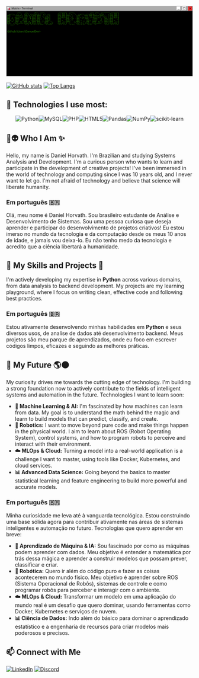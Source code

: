 [![MasterHead](https://github.com/DanuelDev/DanuelDev/blob/main/bannergithub.png?raw=true)](https://github.com/DanuelDev)

[![GitHub stats](https://github-readme-stats.vercel.app/api?username=danueldev&show_icons=true&theme=chartreuse-dark)](https://github.com/danueldev/github-readme-stats) [![Top Langs](https://github-readme-stats.vercel.app/api/top-langs/?username=danueldev&layout=donut&theme=chartreuse-dark)](https://github.com/danueldev/github-readme-stats)

## 🔧 Technologies I use most:
<div align="center">
  
![Python](https://img.shields.io/badge/python-3670A0?style=for-the-badge&logo=python&logoColor=ffdd54)![MySQL](https://img.shields.io/badge/mysql-4479A1.svg?style=for-the-badge&logo=mysql&logoColor=white)![PHP](https://img.shields.io/badge/php-%23777BB4.svg?style=for-the-badge&logo=php&logoColor=white)![HTML5](https://img.shields.io/badge/html5-%23E34F26.svg?style=for-the-badge&logo=html5&logoColor=white)![Pandas](https://img.shields.io/badge/pandas-%23150458.svg?style=for-the-badge&logo=pandas&logoColor=white)![NumPy](https://img.shields.io/badge/numpy-%23013243.svg?style=for-the-badge&logo=numpy&logoColor=white)![scikit-learn](https://img.shields.io/badge/scikit--learn-%23F7931E.svg?style=for-the-badge&logo=scikit-learn&logoColor=white)

</div>

## 🖖👽 Who I Am ✨

Hello, my name is Daniel Horvath. I'm Brazilian and studying Systems Analysis and Development. I'm a curious person who wants to learn and participate in the development of creative projects! I've been immersed in the world of technology and computing since I was 10 years old, and I never want to let go. I'm not afraid of technology and believe that science will liberate humanity.

### Em português 🇧🇷

Olá, meu nome é Daniel Horvath. Sou brasileiro estudante de Análise e Desenvolvimento de Sistemas. Sou uma pessoa curiosa que deseja aprender e participar do desenvolvimento de projetos criativos! Eu estou imerso no mundo da tecnologia e da computação desde os meus 10 anos de idade, e jamais vou deixa-lo. Eu não tenho medo da tecnologia e acredito que a ciência libertará a humanidade.

## 🎯 My Skills and Projects 🏹

I'm actively developing my expertise in **Python** across various domains, from data analysis to backend development. My projects are my learning playground, where I focus on writing clean, effective code and following best practices.

### Em português 🇧🇷

Estou ativamente desenvolvendo minhas habilidades em **Python** e seus diversos usos, de analise de dados até desenvolvimento backend. Meus projetos são meu parque de aprendizados, onde eu foco em escrever códigos limpos, eficazes e seguindo as melhores práticas.

## 🚀 My Future 🌎🌑

My curiosity drives me towards the cutting edge of technology. I'm building a strong foundation now to actively contribute to the fields of intelligent systems and automation in the future. Technologies I want to learn soon:

*   **🤖 Machine Learning & AI:** I'm fascinated by how machines can learn from data. My goal is to understand the math behind the magic and learn to build models that can predict, classify, and create.
*   **🦾 Robotics:** I want to move beyond pure code and make things happen in the physical world. I aim to learn about ROS (Robot Operating System), control systems, and how to program robots to perceive and interact with their environment.
*   **☁️ MLOps & Cloud:** Turning a model into a real-world application is a challenge I want to master, using tools like Docker, Kubernetes, and cloud services.
*   **📊 Advanced Data Science:** Going beyond the basics to master statistical learning and feature engineering to build more powerful and accurate models.

### Em português 🇧🇷

Minha curiosidade me leva até à vanguarda tecnológica. Estou construindo uma base sólida agora para contribuir ativamente nas áreas de sistemas inteligentes e automação no futuro. Tecnologias que quero aprender em breve:

*   **🤖 Aprendizado de Máquina & IA:** Sou fascinado por como as máquinas podem aprender com dados. Meu objetivo é entender a matemática por trás dessa mágica e aprender a construir modelos que possam prever, classificar e criar.
*   **🦾 Robótica:** Quero ir além do código puro e fazer as coisas acontecerem no mundo físico. Meu objetivo é aprender sobre ROS (Sistema Operacional de Robôs), sistemas de controle e como programar robôs para perceber e interagir com o ambiente.
*   **☁️ MLOps & Cloud:** Transformar um modelo em uma aplicação do mundo real é um desafio que quero dominar, usando ferramentas como Docker, Kubernetes e serviços de nuvem.
*   **📊 Ciência de Dados:** Indo além do básico para dominar o aprendizado estatístico e a engenharia de recursos para criar modelos mais poderosos e precisos.

## 📫 Connect with Me

[![LinkedIn](https://img.shields.io/badge/LinkedIn-0077B5?style=for-the-badge&logo=linkedin&logoColor=white)](https://www.linkedin.com/in/horvathdaniell/)
[![Discord](https://img.shields.io/badge/Discord-5865F2?style=for-the-badge&logo=discord&logoColor=white)](https://discord.com/users/danielruindadepura)

<!--
**DanuelDev/DanuelDev** is a ✨ _special_ ✨ repository because its `README.md` (this file) appears on your GitHub profile.

Here are some ideas to get you started:

- 🔭 I’m currently working on ...
- 🌱 I’m currently learning ...
- 👯 I’m looking to collaborate on ...
- 🤔 I’m looking for help with ...
- 💬 Ask me about ...
- 📫 How to reach me: ...
- 😄 Pronouns: ...
- ⚡ Fun fact: ...
-->
